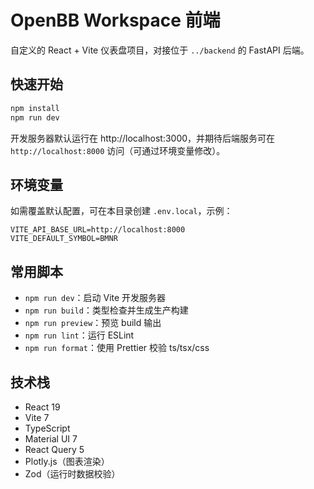 # OpenBB Workspace 前端

自定义的 React + Vite 仪表盘项目，对接位于 `../backend` 的 FastAPI 后端。

## 快速开始

```bash
npm install
npm run dev
```

开发服务器默认运行在 http://localhost:3000，并期待后端服务可在 `http://localhost:8000` 访问（可通过环境变量修改）。

## 环境变量

如需覆盖默认配置，可在本目录创建 `.env.local`，示例：

```
VITE_API_BASE_URL=http://localhost:8000
VITE_DEFAULT_SYMBOL=BMNR
```

## 常用脚本

- `npm run dev`：启动 Vite 开发服务器
- `npm run build`：类型检查并生成生产构建
- `npm run preview`：预览 build 输出
- `npm run lint`：运行 ESLint
- `npm run format`：使用 Prettier 校验 ts/tsx/css

## 技术栈

- React 19
- Vite 7
- TypeScript
- Material UI 7
- React Query 5
- Plotly.js（图表渲染）
- Zod（运行时数据校验）
